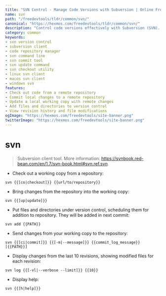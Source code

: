 ```yaml
---
title: "SVN Control - Manage Code Versions with Subversion | Online Free DevTools by Hexmos"
name: svn
path: "/freedevtools/tldr/common/svn/"
canonical: "https://hexmos.com/freedevtools/tldr/common/svn/"
description: "Control code versions effectively with Subversion (SVN). Manage repositories, commit changes, and track history using this free online tool, no registration required."
category: common
keywords:
- svn version control
- subversion client
- code repository manager
- svn command line
- svn commit tool
- svn update command
- svn checkout utility
- linux svn client
- macos svn client
- windows svn
features:
- Check out code from a remote repository
- Commit local changes to a remote repository
- Update a local working copy with remote changes
- Add files and directories to version control
- View revision history and file modifications
ogImage: "https://hexmos.com/freedevtools/site-banner.png"
twitterImage: "https://hexmos.com/freedevtools/site-banner.png"
---
```


# svn

> Subversion client tool.
> More information: <https://svnbook.red-bean.com/en/1.7/svn-book.html#svn.ref.svn>.

- Check out a working copy from a repository:

`svn {{[co|checkout]}} {{url/to/repository}}`

- Bring changes from the repository into the working copy:

`svn {{[up|update]}}`

- Put files and directories under version control, scheduling them for addition to repository. They will be added in next commit:

`svn add {{PATH}}`

- Send changes from your working copy to the repository:

`svn {{[ci|commit]}} {{[-m|--message]}} {{commit_log_message}} [{{PATH}}]`

- Display changes from the last 10 revisions, showing modified files for each revision:

`svn log {{[-vl|--verbose --limit]}} {{10}}`

- Display help:

`svn {{[h|help]}}`
